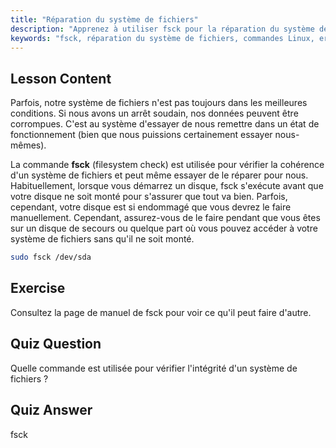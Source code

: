 ```yaml
---
title: "Réparation du système de fichiers"
description: "Apprenez à utiliser fsck pour la réparation du système de fichiers Linux et la récupération de données. Comprenez comment vérifier et corriger les erreurs de disque avec cette commande essentielle. Commencez votre parcours Linux !"
keywords: "fsck, réparation du système de fichiers, commandes Linux, erreurs de disque, récupération de données, tutoriel Linux, guide pour débutants"
---
```


## Lesson Content

Parfois, notre système de fichiers n'est pas toujours dans les meilleures conditions. Si nous avons un arrêt soudain, nos données peuvent être corrompues. C'est au système d'essayer de nous remettre dans un état de fonctionnement (bien que nous puissions certainement essayer nous-mêmes).

La commande **fsck** (filesystem check) est utilisée pour vérifier la cohérence d'un système de fichiers et peut même essayer de le réparer pour nous. Habituellement, lorsque vous démarrez un disque, fsck s'exécute avant que votre disque ne soit monté pour s'assurer que tout va bien. Parfois, cependant, votre disque est si endommagé que vous devrez le faire manuellement. Cependant, assurez-vous de le faire pendant que vous êtes sur un disque de secours ou quelque part où vous pouvez accéder à votre système de fichiers sans qu'il ne soit monté.

```bash
sudo fsck /dev/sda
```

## Exercise

Consultez la page de manuel de fsck pour voir ce qu'il peut faire d'autre.

## Quiz Question

Quelle commande est utilisée pour vérifier l'intégrité d'un système de fichiers ?

## Quiz Answer

fsck
